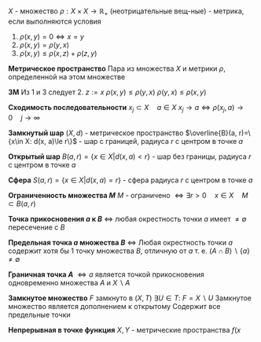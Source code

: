 
$X$ - множество
$\rho: X \times X \to \mathbb{R_{+}}$ (неотрицательные вещ-ные) - метрика, если выполняются условия
1. $\rho \left( x, y \right) = 0 \iff x = y$
2. $\rho \left( x, y \right) = \rho \left( y, x \right)$
3. $\rho \left( x, y \right) \leq \rho \left( x, z \right) + \rho \left( z, y \right)$

**Метрическое пространство**
	Пара из множества $X$ и метрики $\rho$, определенной на этом множестве

**3М**
	Из 1 и 3 следует 2.
	$z := x$
	$\rho \left( x, y \right) \leq \rho \left( y, x \right)$
	$\rho \left( y, x \right) \leq \rho \left( x, y \right)$

**Сходимость последовательности**
	${x_j}\subset X\quad a \in X$
	$x_j\to a \iff \rho(x_j, a) \to 0 \quad j \to \infty$

**Замкнутый шар**
	$(X, d)$ - метрическое пространство
	$\overline{B}(a, r)=\{x\in X: d(x, a)\le r\}$ - шар с границей, радиуса $r$ с центром в точке $a$

**Открытый шар**
	$B(a, r) = \left\{x \in X | d(x, a) < r\right\}$ - шар без границы, радиуса $r$ с центром в точке $a$

**Сфера**
	$S(a, r) = \left\{x \in X | d(x, a) = r\right\}$ - сфера радиуса $r$ с центром в точке $a$	

**Ограниченность множества $M$**
	$M$ - ограничено $\iff\exists r>0\quad x\in X\quad M\subset B(a, r)$

**Точка прикосновения $a$ к $B$**
	$\iff$ любая окрестность точки $a$ имеет $\neq \emptyset$ пересечение с $B$

**Предельная точка $a$ множества $B$**
	$\iff$ Любая окрестность точки $a$ содержит хотя бы $1$ точку множества $B$, отличную от $a$
	т. е. $\left( A \cap B \right)\backslash\{ a \} \neq \emptyset$

**Граничная точка $A$**
	$\iff a$ является точкой прикосновения одновременно множества $A$ и $X \backslash A$ 

**Замкнутое множество**
	$F$ замкнуто в $(X, T)$
	$\exists U \in T:\ F = X \backslash U$
	Замкнутое множество является дополнением к открытому
	Содержит все предельные точки

**Непрерывная в точке функция**
	$X, Y$ - метрические пространства
	$f(x$





